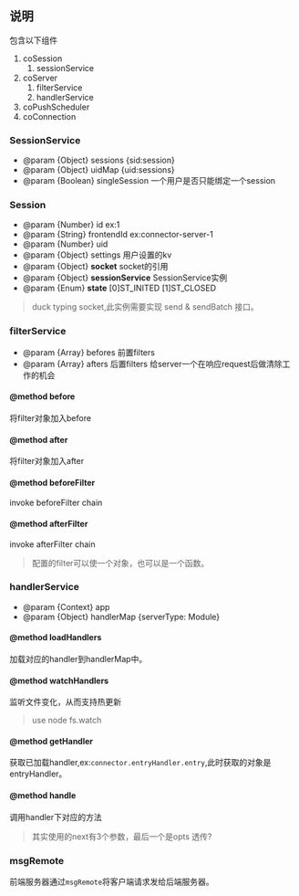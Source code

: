 ## 说明
包含以下组件
1. coSession
    1. sessionService
2. coServer
    1. filterService
    2. handlerService
3. coPushScheduler
4. coConnection
### SessionService
+ @param {Object} sessions {sid:session}
+ @param {Object} uidMap {uid:sessions}
+ @param {Boolean} singleSession 一个用户是否只能绑定一个session

### Session
+ @param {Number} id ex:1
+ @param {String} frontendId ex:connector-server-1
+ @param {Number} uid
+ @param {Object} settings 用户设置的kv
+ @param {Object} __socket__ socket的引用
+ @param {Object} __sessionService__ SessionService实例
+ @param {Enum} __state__ [0]ST_INITED [1]ST_CLOSED

> duck typing socket,此实例需要实现 send & sendBatch 接口。

### filterService
+ @param {Array} befores 前置filters
+ @param {Array} afters 后置filters 给server一个在响应request后做清除工作的机会
#### @method before
将filter对象加入before
#### @method after
将filter对象加入after
#### @method beforeFilter
invoke beforeFilter chain
#### @method afterFilter
invoke afterFilter chain
> 配置的filter可以使一个对象，也可以是一个函数。

### handlerService
+ @param {Context} app
+ @param {Object} handlerMap {serverType: Module}
#### @method loadHandlers
加载对应的handler到handlerMap中。
#### @method watchHandlers
监听文件变化，从而支持热更新
> use node fs.watch
#### @method getHandler
获取已加载handler,ex:`connector.entryHandler.entry`,此时获取的对象是entryHandler。
#### @method handle
调用handler下对应的方法
> 其实使用的next有3个参数，最后一个是opts 透传?

### msgRemote
前端服务器通过`msgRemote`将客户端请求发给后端服务器。
